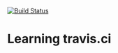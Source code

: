 [![Build Status](https://travis-ci.org/kzzzz/learning-travis-ci.svg?branch=master)](https://travis-ci.org/kzzzz/learning-travis-ci.svg?branch=master)
# Learning travis.ci
